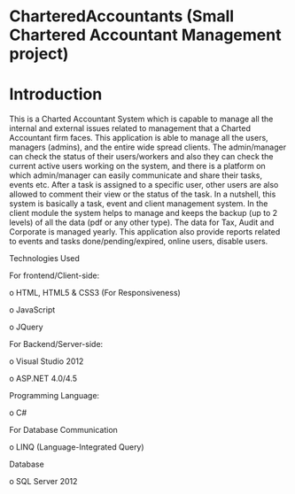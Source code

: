 # CharteredAccountants (Small Chartered Accountant Management project)

# Introduction
This is a Charted Accountant System which is capable to manage all the internal and external issues related to management that a Charted Accountant firm faces. This application is able to manage all the users, managers (admins), and the entire wide spread clients. The admin/manager can check the status of their users/workers and also they can check the current active users working on the system, and there is a platform on which admin/manager can easily communicate and share their tasks, events etc. After a task is assigned to a specific user, other users are also allowed to comment their view or the status of the task.
In a nutshell, this system is basically a task, event and client management system. In the client module the system helps to manage and keeps the backup (up to 2 levels) of all the data (pdf or any other type). The data for Tax, Audit and Corporate is managed yearly. This application also provide reports related to events and tasks done/pending/expired, online users, disable users.

Technologies Used

For frontend/Client-side:

  o HTML, HTML5 & CSS3 (For Responsiveness)
  
  o JavaScript
  
  o JQuery
  
For Backend/Server-side:

  o Visual Studio 2012
  
  o ASP.NET 4.0/4.5
  
Programming Language:

  o C#
  
For Database Communication

  o LINQ (Language-Integrated Query)
  
Database

  o SQL Server 2012
  
